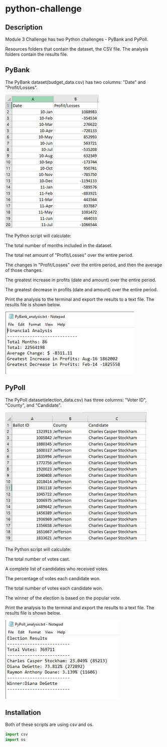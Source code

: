# python-challenge
## Description
Module 3 Challenge has two Python challenges - PyBank and PyPoll.

Resources folders that contain the dataset, the CSV file.
The analysis folders contain the results file.

## PyBank
The PyBank dataset(budget_data.csv) has two columns: "Date" and "Profit/Losses".

![example](https://github.com/wemlaztdj/python-challenge/blob/main/Screenshot/budget_data.png)

The Python script will calculate:

The total number of months included in the dataset.

The total net amount of "Profit/Losses" over the entire period.

The changes in "Profit/Losses" over the entire period, and then the average of those changes.

The greatest increase in profits (date and amount) over the entire period.

The greatest decrease in profits (date and amount) over the entire period.

Print the analysis to the terminal and export the results to a text file. The results file is shown below.

![example](https://github.com/wemlaztdj/python-challenge/blob/main/Screenshot/PyBank_analysis.png)



## PyPoll

The PyPoll dataset(election_data.csv) has three columns: "Voter ID", "County", and "Candidate".

![example](https://github.com/wemlaztdj/python-challenge/blob/main/Screenshot/election_data.png)

The Python script will calculate:

The total number of votes cast.

A complete list of candidates who received votes.

The percentage of votes each candidate won.

The total number of votes each candidate won.

The winner of the election is based on the popular vote.

Print the analysis to the terminal and export the results to a text file. The results file is shown below.

![example](https://github.com/wemlaztdj/python-challenge/blob/main/Screenshot/PyPoll_analysis.png)


## Installation

Both of these scripts are using csv and os.

```python
import csv
import os
```

